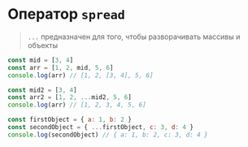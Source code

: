 # Оператор `spread`
> `...` предназначен для того, чтобы разворачивать массивы и объекты

```js
const mid = [3, 4]
const arr = [1, 2, mid, 5, 6]
console.log(arr) // [1, 2, [3, 4], 5, 6]

const mid2 = [3, 4]
const arr2 = [1, 2, ...mid2, 5, 6]
console.log(arr) // [1, 2, 3, 4, 5, 6]

const firstObject = { a: 1, b: 2 }
const secondObject = { ...firstObject, c: 3, d: 4 }
console.log(secondObject) // { a: 1, b: 2, c: 3, d: 4 }

```
